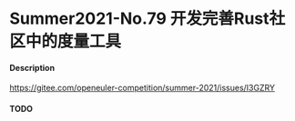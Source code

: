# Summer2021-No.79 开发完善Rust社区中的度量工具

#### Description

https://gitee.com/openeuler-competition/summer-2021/issues/I3GZRY

#### TODO

